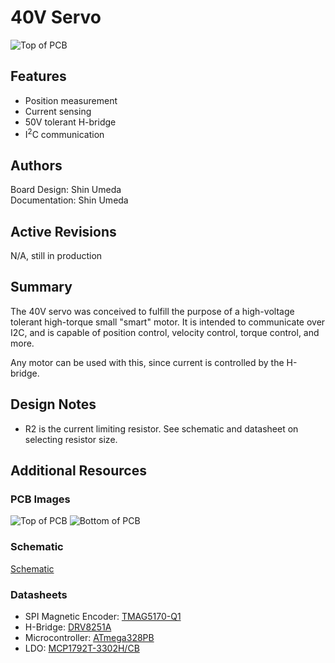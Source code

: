 # 40V Servo

![Top of PCB](outputs/servo/top.png)

## Features

- Position measurement
- Current sensing
- 50V tolerant H-bridge
- I<sup>2</sup>C communication

## Authors

Board Design: Shin Umeda  
Documentation: Shin Umeda

## Active Revisions

N/A, still in production

## Summary

The 40V servo was conceived to fulfill the purpose of a high-voltage tolerant
high-torque small "smart" motor. It is intended to communicate over I2C, and
is capable of position control, velocity control, torque control, and more.

Any motor can be used with this, since current is controlled by the H-bridge.

## Design Notes

- R2 is the current limiting resistor. See schematic and datasheet on selecting
    resistor size.

## Additional Resources

### PCB Images

![Top of PCB](outputs/servo/top.png)
![Bottom of PCB](outputs/servo/bottom.png)

### Schematic

[Schematic](outputs/servo/sch.pdf)

### Datasheets

- SPI Magnetic Encoder: [TMAG5170-Q1](https://www.ti.com/lit/ds/symlink/tmag5170-q1.pdf?ts=1718980511538&ref_url=https%253A%252F%252Fwww.ti.com%252Fproduct%252FTMAG5170-Q1%253Fbm-verify%253DAAQAAAAJ_____zMmkPwHZV65omkmDMfWsKhNCW7OsutlH_rh1k2x93WbOfbfJPjfC--pIB9nB9r8_1eOU1ksnWsXo0SiZatW4efrRY94ky1N_JZ-IC6djIteCFnFNbPwZmJBys3g5uqeiVnHnRNt7hATPXdY8hkSaVj-zyJ8DJVcHbsx5yVanDy1-nNSUmsq7_Hugddjh5o4mIBShVQAPBYPLyTDgqe1pB5IfqsMjpy-QMaPjhkNexe_TUfnM2gt5sQN_pMA6OzUMoH95bwZ9-gWf8nYwywAGO4Rm24jLaasu0wirjUY0HcYzL0a)
- H-Bridge: [DRV8251A](https://www.ti.com/lit/ds/symlink/drv8251a.pdf?ts=1647896037237&ref_url=https%253A%252F%252Fwww.ti.com%252Fstore%252Fti%252Fen%252Fp%252Fproduct%252F%253Fp%253DDRV8251ADDAR%2526keyMatch%253DDRV8251ADDAR%2526tisearch%253Dsearch-everything%2526usecase%253DO)
- Microcontroller: [ATmega328PB](https://ww1.microchip.com/downloads/aemDocuments/documents/MCU08/ProductDocuments/DataSheets/40001906C.pdf)
- LDO: [MCP1792T-3302H/CB](https://ww1.microchip.com/downloads/aemDocuments/documents/APID/ProductDocuments/DataSheets/MCP1792-Family-Data-Sheet-DS20006229D.pdf)
